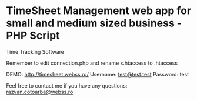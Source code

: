 # TimeSheet Management web app for small and medium sized business - PHP Script
Time Tracking Software

Remember to edit connection.php and rename x.htaccess to .htaccess

DEMO:
http://timesheet.webss.ro/
Username: test@test.test
Password: test

Feel free to contact me if you have any questions: razvan.cotoarba@webss.ro
